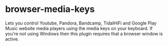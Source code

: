 browser-media-keys
==================

Lets you control Youtube, Pandora, Bandcamp, TidalHiFi and Google Play Music
website media players using the media keys on your keyboard. If you're not
using Windows then this plugin requires that a browser window is active.
